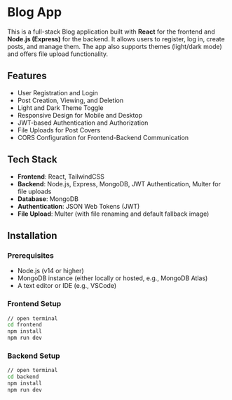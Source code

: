 # Blog App

This is a full-stack Blog application built with **React** for the frontend and **Node.js (Express)** for the backend. It allows users to register, log in, create posts, and manage them. The app also supports themes (light/dark mode) and offers file upload functionality.

## Features

- User Registration and Login
- Post Creation, Viewing, and Deletion
- Light and Dark Theme Toggle
- Responsive Design for Mobile and Desktop
- JWT-based Authentication and Authorization
- File Uploads for Post Covers
- CORS Configuration for Frontend-Backend Communication

## Tech Stack

- **Frontend**: React, TailwindCSS
- **Backend**: Node.js, Express, MongoDB, JWT Authentication, Multer for file uploads
- **Database**: MongoDB
- **Authentication**: JSON Web Tokens (JWT)
- **File Upload**: Multer (with file renaming and default fallback image)

## Installation

### Prerequisites

- Node.js (v14 or higher)
- MongoDB instance (either locally or hosted, e.g., MongoDB Atlas)
- A text editor or IDE (e.g., VSCode)

### Frontend Setup

```bash
// open terminal
cd frontend
npm install
npm run dev
```


### Backend Setup

```bash
// open terminal
cd backend
npm install
npm run dev

